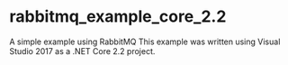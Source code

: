 # rabbitmq_example_core_2.2
A simple example using RabbitMQ
This example was written using Visual Studio 2017 as a .NET Core 2.2 project.
